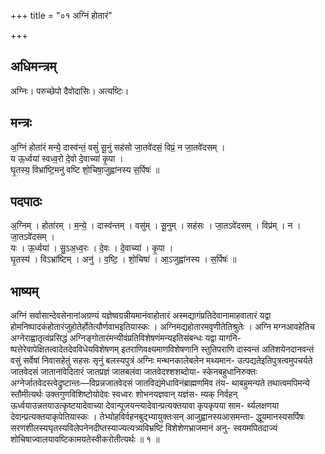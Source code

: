 +++
title = "०१ अग्निं होतारं"

+++
## अधिमन्त्रम्
अग्निः। परुच्छेपो दैवोदासिः। अत्यष्टिः।

## मन्त्रः
अ॒ग्निं होता॑रं मन्ये॒ दास्व॑न्तं॒ वसुं॑ सू॒नुं सह॑सो जा॒तवे॑दसं॒ विप्रं॒ न जा॒तवे॑दसम् ।  
य ऊ॒र्ध्वया॑ स्वध्व॒रो दे॒वो दे॒वाच्या॑ कृ॒पा ।  
घृ॒तस्य॒ विभ्रा॑ष्टि॒मनु॑ वष्टि शो॒चिषा॒जुह्वा॑नस्य स॒र्पिषः॑ ॥

## पदपाठः
अ॒ग्निम् । होता॑रम् । म॒न्ये॒ । दास्व॑न्तम् । वसु॑म् । सू॒नुम् । सह॑सः । जा॒तऽवे॑दसम् । विप्र॑म् । न । जा॒तऽवे॑दसम् ।  
यः । ऊ॒र्ध्वया॑ । सु॒ऽअ॒ध्व॒रः । दे॒वः । दे॒वाच्या॑ । कृ॒पा ।  
घृ॒तस्य॑ । विऽभ्रा॑ष्टिम् । अनु॑ । व॒ष्टि॒ । शो॒चिषा॑ । आ॒ऽजुह्वा॑नस्य । स॒र्पिषः॑ ॥

## भाष्यम्
अग्निं सर्वासान्देवसेनानांअग्रण्यं यज्ञेष्वग्रन्नीयमानंवाहोतारं अस्मद्यागंप्रतिदेवानामाहवातारं यद्वा होमनिष्पादकंहोतारंजुहोतेर्होतेत्यौर्णवाभइतियास्कः । अग्निमद्यहोतारमवृणीतेतिश्रुतेः । अग्नि मग्नआवहेतिच अग्नेराह्वातृत्वंप्रसिद्धं अग्निङ्गोतारंमन्यीवंप्रतिविशेषणंमन्यइतिसंबन्धः यद्वा यागनि- ष्पत्तेरेवापेक्षितत्वादेतदेवविधेयविशेषणम् इतराणिवक्ष्यमाणविशेषणानि स्तुतिपराणि दास्वन्तं अतिशयेनदानवन्तं वसुं सर्वेषां निवासहेतुं सहसः सृनुं बलस्यपुत्रं अग्निः मन्थनकालेबलेन मथ्यमान- उत्पद्यतेइतिपुत्रत्वमुपचर्यते जातवेदसं जातानांवेदितारं जातप्रज्ञं जातबलंवा जातवेदश्शशब्दोया- स्केनबहुधानिरुक्तः अग्नेर्जातवेदस्त्वेद्रुष्टान्तः—विप्रन्नजातवेदसं जातविद्यंमेधाविनंब्राह्मणमिव तंय- थाबहुमन्यते तथात्वमपिमन्ये स्तौमीत्यर्थः उक्तगुणविशिष्टोयोदेवः स्वध्वरः शोभनयज्ञवान् यज्ञंस- म्यक् निर्वहन् ऊर्ध्वयाउन्नतयाउत्कृष्टयादेवाच्या देवान्पूजयन्त्यादेवान्प्रत्यक्तयावा कृपकृपया साम- र्थ्यलक्षणया देवान्प्रत्यक्तयाकृपेतियास्कः । तेभ्योहविर्वहनबुद्भ्यायुक्तःसन् आजुह्वानस्यआसमन्ता- द्धूयमानस्यसर्पिषः सरणशीलस्यघृतस्यविलेपनेनदीप्तस्याज्यत्यत्र्यविभ्रष्टिं विशेशेणभ्राजमानं अनु- स्वयमपितदाज्यं शोचिषाज्वालयावष्टिकामयतेस्वीकरोतीत्यर्थः ॥ १ ॥